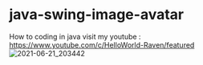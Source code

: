 # java-swing-image-avatar
How to coding in java
visit my youtube : https://www.youtube.com/c/HelloWorld-Raven/featured
<br>
![2021-06-21_203442](https://user-images.githubusercontent.com/58245926/122770956-2a524f80-d2d0-11eb-9b37-25dd33e97026.png)
